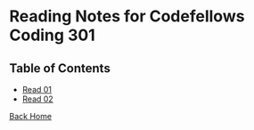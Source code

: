 # Reading Notes for Codefellows Coding 301

## Table of Contents

- [Read 01](301/read-01.md)
- [Read 02](301/read-02.md)

[Back Home](README.md)